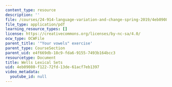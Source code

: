 ```yaml
---
content_type: resource
description: ''
file: /courses/24-914-language-variation-and-change-spring-2019/4eb09080f12272fd13de61acf7eb1397_MIT24_914s19_lexicalsets.pdf
file_type: application/pdf
learning_resource_types: []
license: https://creativecommons.org/licenses/by-nc-sa/4.0/
ocw_type: OCWFile
parent_title: '"Your vowels" exercise'
parent_type: CourseSection
parent_uid: e4f669db-18c9-fda6-9155-7493b164bcc3
resourcetype: Document
title: Wells Lexical Sets
uid: 4eb09080-f122-72fd-13de-61acf7eb1397
video_metadata:
  youtube_id: null
---
```

